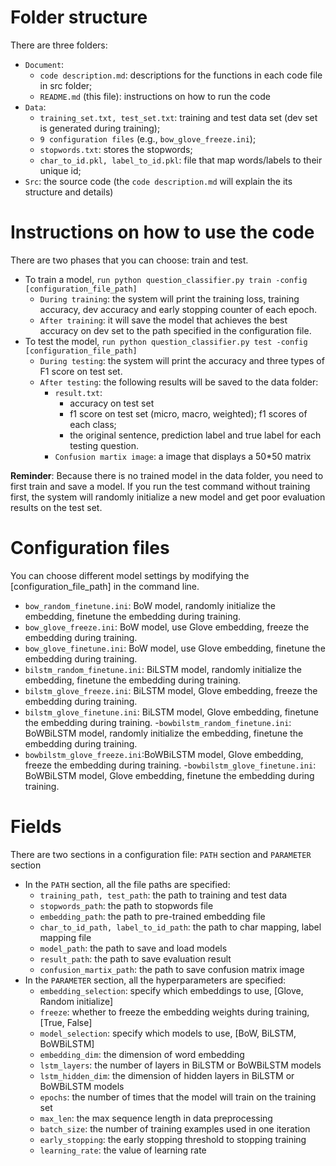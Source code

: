 ﻿# Folder structure
There are three folders:
- `Document`: 
	- `code description.md`: descriptions for the functions in each code file in src folder;
	- `README.md` (this file): instructions on how to run the code
- `Data`: 
	- `training_set.txt, test_set.txt`: training and test data set (dev set is generated during training);
	- `9 configuration files` (e.g., `bow_glove_freeze.ini`);
	- `stopwords.txt`: stores the stopwords; 
	- `char_to_id.pkl, label_to_id.pkl`: file that map words/labels to their unique id;
- `Src`: the source code (the `code description.md` will explain the its structure and details)


# Instructions on how to use the code
There are two phases that you can choose: train and test.
- To train a model, `run python question_classifier.py train -config [configuration_file_path]`
	- `During training`: the system will print the training loss, training accuracy, dev accuracy and early stopping counter of each epoch.
	- `After training`: it will save the model that achieves the best accuracy on dev set to the path specified in the configuration file.
- To test the model, `run python question_classifier.py test -config [configuration_file_path]`
	- `During testing`: the system will print the accuracy and three types of F1 score on test set. 
	- `After testing`: the following results will be saved to the data folder:
		- `result.txt`: 
			- accuracy on test set
			- f1 score on test set (micro, macro, weighted); f1 scores of each class; 
			- the original sentence, prediction label and true label for each testing question.
		- `Confusion martix image`: a image that displays a 50*50 matrix

**Reminder**: Because there is no trained model in the data folder, you need to first train and save a model. If you run the test command without training first, the system will randomly initialize a new model and get poor evaluation results on the test set.

# Configuration files
You can choose different model settings by modifying the [configuration_file_path] in the command line.
- `bow_random_finetune.ini`: BoW model, randomly initialize the embedding, finetune the embedding during training.
- `bow_glove_freeze.ini`: BoW model, use Glove embedding, freeze the embedding during training.
- `bow_glove_finetune.ini`: BoW model, use Glove embedding, finetune the embedding during training.
- `bilstm_random_finetune.ini`: BiLSTM model, randomly initialize the embedding, finetune the embedding during training.
- `bilstm_glove_freeze.ini`: BiLSTM model, Glove embedding, freeze the embedding during training.
- `bilstm_glove_finetune.ini`: BiLSTM model, Glove embedding, finetune the embedding during training.
 -`bowbilstm_random_finetune.ini`: BoWBiLSTM model, randomly initialize the embedding, finetune the embedding during training.
- `bowbilstm_glove_freeze.ini`:BoWBiLSTM model, Glove embedding, freeze the embedding during training.
 -`bowbilstm_glove_finetune.ini`: BoWBiLSTM model, Glove embedding, finetune the embedding during training.

# Fields
There are two sections in a configuration file: `PATH` section and `PARAMETER` section
- In the `PATH` section, all the file paths are specified:
	- `training_path, test_path`: the path to training and test data
	- `stopwords_path`: the path to stopwords file
	- `embedding_path`: the path to pre-trained embedding file
	- `char_to_id_path, label_to_id_path`: the path to char mapping, label mapping file
	- `model_path`: the path to save and load models
	- `result_path`: the path to save evaluation result
	- `confusion_martix_path`: the path to save confusion matrix image
- In the `PARAMETER` section, all the hyperparameters are specified:
	- `embedding_selection`: specify which embeddings to use, [Glove, Random initialize]
	- `freeze`: whether to freeze the embedding weights during training, [True, False]
	- `model_selection`: specify which models to use, [BoW, BiLSTM, BoWBiLSTM]
	- `embedding_dim`: the dimension of word embedding
	- `lstm_layers`: the number of layers in BiLSTM or BoWBiLSTM models
	- `lstm_hidden_dim`: the dimension of hidden layers in BiLSTM or BoWBiLSTM models
	- `epochs`: the number of times that the model will train on the training set
	- `max_len`: the max sequence length in data preprocessing
	- `batch_size`: the number of training examples used in one iteration
	- `early_stopping`: the early stopping threshold to stopping training
	- `learning_rate`: the value of learning rate













